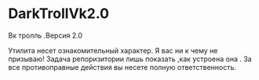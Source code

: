 # DarkTrollVk2.0
Вк тролль .Версия 2.0

Утилита несет ознакомительный характер.
 Я вас ни к чему не призываю! Задача репоризитории лишь показать ,как устроена она . 
За все противоправные действия вы несете полную ответственность.
